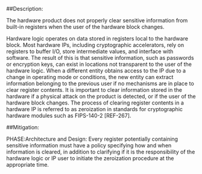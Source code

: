 ##Description:

The hardware product does not properly clear sensitive information from built-in registers when the user of the hardware block changes.

Hardware logic operates on data stored in registers local to the hardware block. Most hardware IPs, including cryptographic accelerators, rely on registers to buffer I/O, store intermediate values, and interface with software. The result of this is that sensitive information, such as passwords or encryption keys, can exist in locations not transparent to the user of the hardware logic. When a different entity obtains access to the IP due to a change in operating mode or conditions, the new entity can extract information belonging to the previous user if no mechanisms are in place to clear register contents. It is important to clear information stored in the hardware if a physical attack on the product is detected, or if the user of the hardware block changes. The process of clearing register contents in a hardware IP is referred to as zeroization in standards for cryptographic hardware modules such as FIPS-140-2 [REF-267].

##Mitigation:


PHASE:Architecture and Design:
Every register potentially containing sensitive information must have a policy specifying how and when information is cleared, in addition to clarifying if it is the responsibility of the hardware logic or IP user to initiate the zeroization procedure at the appropriate time.

